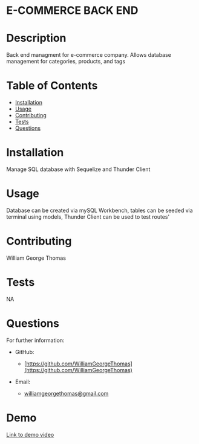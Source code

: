 # E-COMMERCE BACK END

# Description

Back end managment for e-commerce company. Allows database management for categories, products, and tags

# Table of Contents

- [Installation](#installation)
- [Usage](#usage)
- [Contributing](#contributing)
- [Tests](#tests)
- [Questions](#questions)

# Installation

Manage SQL database with Sequelize and Thunder Client

# Usage

Database can be created via mySQL Workbench, tables can be seeded via terminal using models, Thunder Client can be used to test routes'

# Contributing

William George Thomas

# Tests

NA

# Questions

For further information:

- GitHub:

  - [https://github.com/WilliamGeorgeThomas](https://github.com/WilliamGeorgeThomas)

- Email:
  - williamgeorgethomas@gmail.com

# Demo

[Link to demo video](https://drive.google.com/file/d/1HpNQJimPTC0s7OSzgtcvjAf2bNkSgukt/view)


